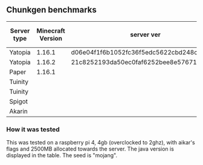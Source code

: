 ## Chunkgen benchmarks

| Server type | Minecraft Version | server ver | avg ch/s (jdk.16+12.r7.gb2da6e1a905-1) |   |
|-------------|-------------------|------------|----------------------------------------|---|
| Yatopia     | 1.16.1            | d06e04f1f6b1052fc36f5edc5622cbd248c96cb0 |                                        |   |
| Yatopia     | 1.16.2            | 21c8252193da50ec0faf6252bee8e576715ba355 | 25.0                                   |   |
| Paper       | 1.16.1            |                                          |                                        |   |
| Tuinity     |                   |                                          |                                        |   |
| Tuinity     |                   |                                          |                                        |   |
| Spigot      |                   |                                          |                                        |   |
| Akarin      |                   |                                          |                                        |   |



### How it was tested
This was tested on a raspberry pi 4, 4gb (overclocked to 2ghz), with aikar's flags and 2500MB allocated towards the server. The java version is displayed in the table. The seed is "mojang".